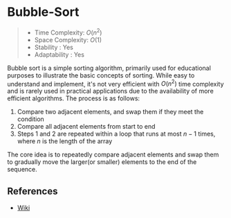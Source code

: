# Bubble-Sort

> - Time Complexity: $O(n^2)$
> - Space Complexity: $O(1)$
> - Stability : Yes
> - Adaptability : Yes

Bubble sort is a simple sorting algorithm, primarily used for educational purposes to illustrate the basic concepts of sorting. While easy to understand and implement, it's not very efficient with $O(n^2)$ time complexity and is rarely used in practical applications due to the availability of more efficient algorithms. The process is as follows:

1. Compare two adjacent elements, and swap them if they meet the condition
2. Compare all adjacent elements from start to end
3. Steps 1 and 2 are repeated within a loop that runs at most $n - 1$ times, where $n$ is the length of the array

The core idea is to repeatedly compare adjacent elements and swap them to gradually move the larger(or smaller) elements to the end of the sequence.

## References
- [Wiki](https://en.wikipedia.org/wiki/Bubble_sort)
